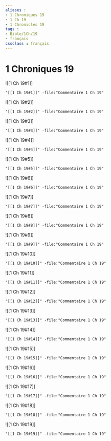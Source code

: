 ```yaml
---
aliases : 
- 1 Chroniques 19
- 1 Ch 19
- 1 Chronicles 19
tags : 
- Bible/1Ch/19
- français
cssclass : français
---
```


# 1 Chroniques 19

![[1 Ch 19#1]]

```query
"[[1 Ch 19#1]]" -file:"Commentaire 1 Ch 19"
```

![[1 Ch 19#2]]

```query
"[[1 Ch 19#2]]" -file:"Commentaire 1 Ch 19"
```

![[1 Ch 19#3]]

```query
"[[1 Ch 19#3]]" -file:"Commentaire 1 Ch 19"
```

![[1 Ch 19#4]]

```query
"[[1 Ch 19#4]]" -file:"Commentaire 1 Ch 19"
```

![[1 Ch 19#5]]

```query
"[[1 Ch 19#5]]" -file:"Commentaire 1 Ch 19"
```

![[1 Ch 19#6]]

```query
"[[1 Ch 19#6]]" -file:"Commentaire 1 Ch 19"
```

![[1 Ch 19#7]]

```query
"[[1 Ch 19#7]]" -file:"Commentaire 1 Ch 19"
```

![[1 Ch 19#8]]

```query
"[[1 Ch 19#8]]" -file:"Commentaire 1 Ch 19"
```

![[1 Ch 19#9]]

```query
"[[1 Ch 19#9]]" -file:"Commentaire 1 Ch 19"
```

![[1 Ch 19#10]]

```query
"[[1 Ch 19#10]]" -file:"Commentaire 1 Ch 19"
```

![[1 Ch 19#11]]

```query
"[[1 Ch 19#11]]" -file:"Commentaire 1 Ch 19"
```

![[1 Ch 19#12]]

```query
"[[1 Ch 19#12]]" -file:"Commentaire 1 Ch 19"
```

![[1 Ch 19#13]]

```query
"[[1 Ch 19#13]]" -file:"Commentaire 1 Ch 19"
```

![[1 Ch 19#14]]

```query
"[[1 Ch 19#14]]" -file:"Commentaire 1 Ch 19"
```

![[1 Ch 19#15]]

```query
"[[1 Ch 19#15]]" -file:"Commentaire 1 Ch 19"
```

![[1 Ch 19#16]]

```query
"[[1 Ch 19#16]]" -file:"Commentaire 1 Ch 19"
```

![[1 Ch 19#17]]

```query
"[[1 Ch 19#17]]" -file:"Commentaire 1 Ch 19"
```

![[1 Ch 19#18]]

```query
"[[1 Ch 19#18]]" -file:"Commentaire 1 Ch 19"
```

![[1 Ch 19#19]]

```query
"[[1 Ch 19#19]]" -file:"Commentaire 1 Ch 19"
```

